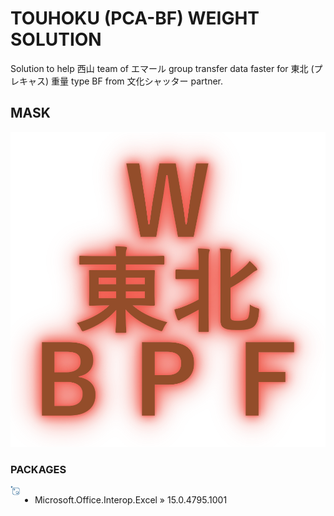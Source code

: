# TOUHOKU (PCA-BF) WEIGHT SOLUTION
Solution to help 西山 team of エマール group transfer data faster for 東北 (プレキャス) 重量 type BF from 文化シャッター partner.

## MASK
<p align="center">
<img src="https://raw.githubusercontent.com/Tynab/Touhoku-Pca-BF-Weight/main/pic/0.png"></img>
</p>

### PACKAGES
<img src="https://raw.githubusercontent.com/Tynab/Touhoku-Pca-BF-Weight/main/pic/1.png" align="left" width="3%" height="3%"></img>
<div style="display:flex;">

- Microsoft.Office.Interop.Excel » 15.0.4795.1001

</div>